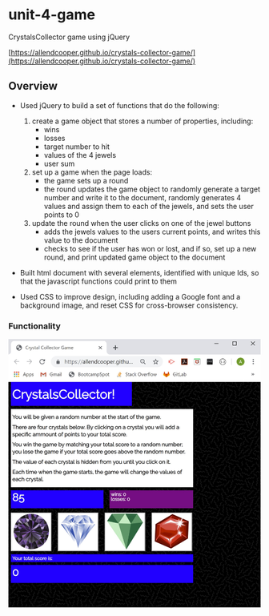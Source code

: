 # unit-4-game
CrystalsCollector game using jQuery

[https://allendcooper.github.io/crystals-collector-game/](https://allendcooper.github.io/crystals-collector-game/)

## Overview
* Used jQuery to build a set of functions that do the following: 
    1. create a game object that stores a number of properties, including:
        * wins
        * losses
        * target number to hit
        * values of the 4 jewels
        * user sum
    2. set up a game when the page loads:
        * the game sets up a round
        * the round updates the game object to randomly generate a target number and write it to the document, randomly generates 4 values and assign them to each of the jewels, and sets the user points to 0
    3. update the round when the user clicks on one of the jewel buttons
        * adds the jewels values to the users current points, and writes this value to the document
        * checks to see if the user has won or lost, and if so, set up a new round, and print updated game object to the document
* Built html document with several elements, identified with unique Ids, so that the javascript functions could print to them

* Used CSS to improve design, including adding a Google font and a background image, and reset CSS for cross-browser consistency.

### Functionality
![Screenshot of Game](assets/images/screenshot.jpg)